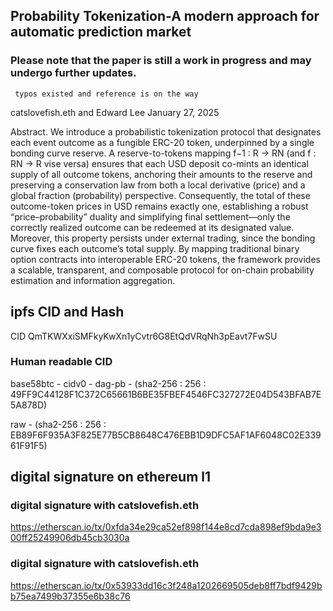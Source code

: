 

 ## Probability Tokenization-A modern approach for automatic prediction market
 ### Please note that the paper is still a work in progress and may undergo further updates.
     typos existed and reference is on the way
   catslovefish.eth and Edward Lee January 27, 2025
   
Abstract. We introduce a probabilistic tokenization protocol that designates each event outcome as a fungible ERC-20 token, underpinned by a single bonding curve reserve. A reserve-to-tokens mapping f−1 : R → RN (and f : RN → R vise versa) ensures that each USD deposit co-mints an identical supply of all outcome tokens, anchoring their amounts to the reserve and preserving a conservation law from both a local derivative (price) and a global fraction (probability) perspective. Consequently, the total of these outcome-token prices in USD remains exactly one, establishing a robust “price–probability” duality and simplifying final settlement—only the correctly realized outcome can be redeemed at its designated value. Moreover, this property persists under external trading, since the bonding curve fixes each outcome’s total supply. By mapping traditional binary option contracts into interoperable ERC-20 tokens, the framework provides a scalable, transparent, and composable protocol for on-chain probability estimation and information aggregation.

## ipfs CID and Hash

CID QmTKWXxiSMFkyKwXn1yCvtr6G8EtQdVRqNh3pEavt7FwSU

### Human readable CID

 base58btc - cidv0 - dag-pb - (sha2-256 : 256 : 49FF9C44128F1C372C65661B6BE35FBEF4546FC327272E04D543BFAB7E5A878D)
 
 raw  -                        (sha2-256 : 256 : EB89F6F935A3F825E77B5CB8648C476EBB1D9DFC5AF1AF6048C02E33961F91F5)

## digital signature on ethereum l1

 ### digital signature with catslovefish.eth  
 https://etherscan.io/tx/0xfda34e29ca52ef898f144e8cd7cda898ef9bda9e300ff25249906db45cb3030a
 ### digital signature with catslovefish.eth  
 https://etherscan.io/tx/0x53933dd16c3f248a1202669505deb8ff7bdf9429bb75ea7499b37355e6b38c76
